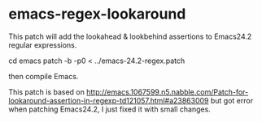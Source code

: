 emacs-regex-lookaround
======================

This patch will add the lookahead & lookbehind assertions to Emacs24.2 regular expressions.

cd emacs
patch -b -p0 < ../emacs-24.2-regex.patch

then compile Emacs.


This patch is based on http://emacs.1067599.n5.nabble.com/Patch-for-lookaround-assertion-in-regexp-td121057.html#a23863009
but got error when patching Emacs24.2, I just fixed it with small changes.
